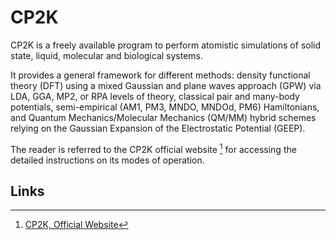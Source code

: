 # CP2K

CP2K is a freely available program to perform atomistic simulations of solid state, liquid, molecular and biological systems. 

It provides a general framework for different methods: density functional theory (DFT) using a mixed Gaussian and plane waves approach (GPW) via LDA, GGA, MP2, or RPA levels of theory, classical pair and many-body potentials, semi-empirical (AM1, PM3, MNDO, MNDOd, PM6) Hamiltonians, and Quantum Mechanics/Molecular Mechanics (QM/MM) hybrid schemes relying on the Gaussian Expansion of the Electrostatic Potential (GEEP).

The reader is referred to the CP2K official website [^1] for accessing the detailed instructions on its modes of operation.

## Links

[^1]: [CP2K, Official Website](https://www.cp2k.org/)
